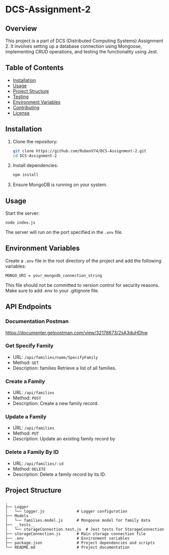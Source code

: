# DCS-Assignment-2

## Overview

This project is a part of DCS (Distributed Computing Systems) Assignment 2. It involves setting up a database connection using Mongoose, implementing CRUD operations, and testing the functionality using Jest.

## Table of Contents

- [Installation](#installation)
- [Usage](#usage)
- [Project Structure](#project-structure)
- [Testing](#testing)
- [Environment Variables](#environment-variables)
- [Contributing](#contributing)
- [License](#license)

## Installation

1. Clone the repository:

   ```bash
   git clone https://github.com/RubenV74/DCS-Assignment-2.git
   cd DCS-Assignment-2

2. Install dependencies:

   ```bash
   npm install

3. Ensure MongoDB is running on your system.

## Usage

Start the server:

   ```
   node index.js
   ```

The server will run on the port specified in the `.env` file.

## Environment Variables

Create a `.env` file in the root directory of the project and add the following variables:

   ```
   MONGO_URI = your_mongodb_connection_string
   ```

This file should not be committed to version control for security reasons. Make sure to add .env to your .gitignore file.

## API Endpoints

### Documentation Postman

https://documenter.getpostman.com/view/32178673/2sA3duHDhw

### Get Specify Family
- URL: `/api/families/name/SpecifyFamily`
- Method: `GET`
- Description: families Retrieve a list of all families.

### Create a Family
- URL: `/api/families`
- Method: `POST`
- Description: Create a new family record.

### Update a Family
- URL: `/api/families`
- Method: `PUT`
- Description: Update an existing family record by 

### Delete a Family By ID
- URL: `/api/families/:id`
- Method: `DELETE`
- Description: Delete a family record by its ID.


## Project Structure

```
.
├── Logger
│   └── logger.js              # Logger configuration
├── Models
│   └── families.model.js      # Mongoose model for family data
├── __tests__
│   └── storageConnection.test.js  # Jest tests for StorageConnection
├── storageConnection.js       # Main storage connection file
├── .env                       # Environment variables
├── package.json               # Project dependencies and scripts
└── README.md                  # Project documentation
```
